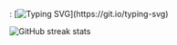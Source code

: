 : [![Typing SVG](https://readme-typing-svg.herokuapp.com?size=30&color=F71682&width=460&lines=Hi%2CI'm+Hansaka+Jayawarna;Nice+to+meet+you+!)](https://git.io/typing-svg)

![GitHub streak stats](https://github-readme-streak-stats.herokuapp.com/?user=IT21279584 )
